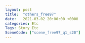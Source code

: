 ```yaml
---
layout: post
title:  "others_free97"
date:   2021-03-02 20:00:00 +0000
categories: Etc
Tags: Story Etc
SceneCode: ["scene_free97_q1_s20"]
---
```

